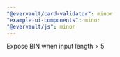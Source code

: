 ```yaml
---
"@evervault/card-validator": minor
"example-ui-components": minor
"@evervault/js": minor
---
```


Expose BIN when input length > 5
